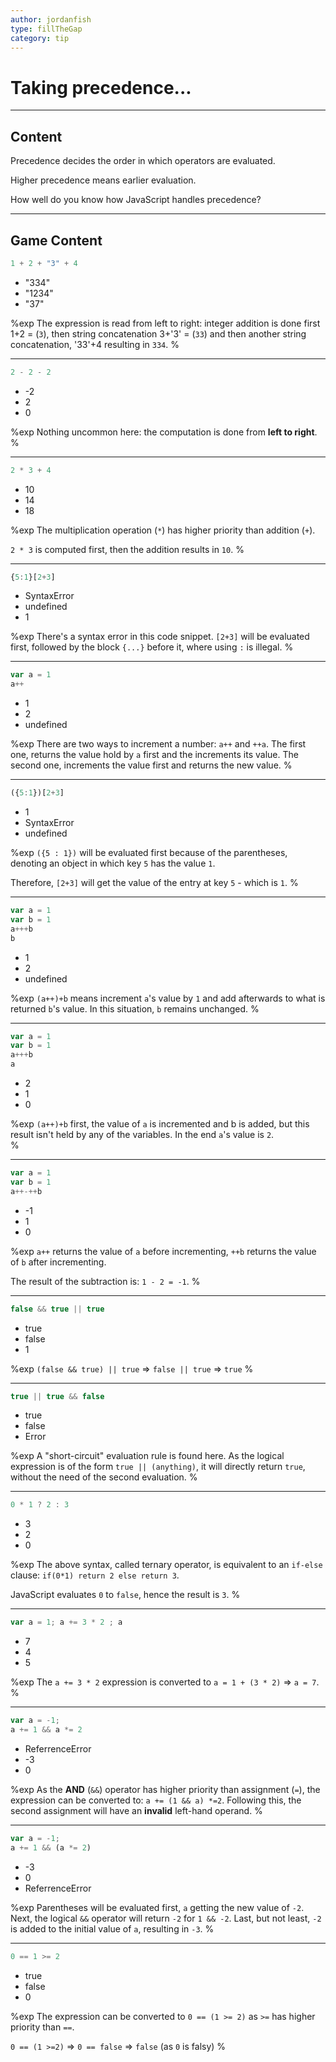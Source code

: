 ```yaml
---
author: jordanfish
type: fillTheGap
category: tip
---
```


# Taking precedence...


---

## Content

Precedence decides the order in which operators are evaluated.

Higher precedence means earlier evaluation.

How well do you know how JavaScript handles precedence?


---

## Game Content

```javascript
1 + 2 + "3" + 4
```

* "334"
* "1234"
* "37"

%exp
The expression is read from left to right: integer addition is done first 1+2 = (`3`), then string concatenation 3+'3' = (`33`) and then another string concatenation, '33'+4 resulting in `334`.
%

---

```javascript
2 - 2 - 2
```

* -2
* 2
* 0

%exp
Nothing uncommon here: the computation is done from **left to right**.
%

---

```javascript
2 * 3 + 4
```

* 10
* 14
* 18

%exp
The multiplication operation (`*`) has higher priority than addition (`+`).

`2 * 3` is computed first, then the addition results in `10`.
%

---

```javascript
{5:1}[2+3]
```

* SyntaxError
* undefined
* 1

%exp
There's a syntax error in this code snippet. `[2+3]` will be evaluated first, followed by the block `{...}` before it, where using `:` is illegal.
%

---

```javascript
var a = 1
a++
```

* 1
* 2
* undefined

%exp
There are two ways to increment a number: `a++` and `++a`. The first one, returns the value hold by `a` first and the increments its value. The second one, increments the value first and returns the new value.
%

---

```javascript
({5:1})[2+3]
```

* 1
* SyntaxError
* undefined

%exp
`({5 : 1})` will be evaluated first because of the parentheses, denoting an object in which key `5` has the value `1`.

Therefore, `[2+3]` will get the value of the entry at key `5` - which is `1`.
%

---

```javascript
var a = 1
var b = 1
a+++b
b
```

* 1
* 2
* undefined

%exp
`(a++)+b` means increment `a`'s value by `1` and add afterwards to what is returned `b`'s value. In this situation, `b` remains unchanged.
%

---

```javascript
var a = 1
var b = 1
a+++b
a
```

* 2
* 1
* 0

%exp
`(a++)+b` first, the value of `a` is incremented and b is added, but this result isn't held by any of the variables. In the end `a`'s value is `2`.  
%

---

```javascript
var a = 1
var b = 1
a++-++b
```

* -1
* 1
* 0

%exp
`a++` returns the value of `a` before incrementing, `++b` returns the value of `b` after incrementing.

The result of the subtraction is: `1 - 2 = -1`.
%

---

```javascript
false && true || true
```

* true
* false
* 1

%exp
`(false && true) || true` => `false || true` => `true`
%

---

```javascript
true || true && false
```

* true
* false
* Error

%exp
A "short-circuit" evaluation rule is found here. As the logical expression is of the form `true || (anything)`, it will directly return `true`, without the need of the second evaluation.
%

---

```javascript
0 * 1 ? 2 : 3
```

* 3
* 2
* 0

%exp
The above syntax, called ternary operator, is equivalent to an `if-else` clause: `if(0*1) return 2 else return 3`.

JavaScript evaluates `0` to `false`, hence the result is `3`.
%

---

```javascript
var a = 1; a += 3 * 2 ; a
```

* 7
* 4
* 5

%exp
The `a += 3 * 2` expression is converted to `a = 1 + (3 * 2)` => `a = 7`.
%

---

```javascript
var a = -1;
a += 1 && a *= 2
```

* ReferrenceError
* -3
* 0

%exp
As the **AND** (`&&`) operator has higher priority than assignment (`=`), the expression can be converted to: `a += (1 && a) *=2`.
Following this, the second assignment will have an **invalid** left-hand operand.
%

---

```javascript
var a = -1;
a += 1 && (a *= 2)
```

* -3
* 0
* ReferrenceError

%exp
Parentheses will be evaluated first, `a` getting the new value of `-2`. Next, the logical `&&` operator will return `-2` for `1 && -2`.
Last, but not least, `-2` is added to the initial value of `a`, resulting in `-3`.
%

---

```javascript
0 == 1 >= 2
```

* true
* false
* 0

%exp
The expression can be converted to `0 == (1 >= 2)` as `>=` has higher priority than `==`.

`0 == (1 >=2)` => `0 == false` => `false` (as `0` is falsy)
%
 
